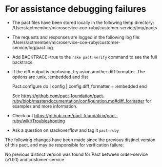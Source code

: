 # For assistance debugging failures

* The pact files have been stored locally in the following temp directory:
    /Users/actmember/microservice-coe-ruby/customer-service/tmp/pacts

* The requests and responses are logged in the following log file:
    /Users/actmember/microservice-coe-ruby/customer-service/log/pact.log

* Add BACKTRACE=true to the `rake pact:verify` command to see the full backtrace

* If the diff output is confusing, try using another diff formatter.
  The options are :unix, :embedded and :list

    Pact.configure do | config |
      config.diff_formatter = :embedded
    end

  See https://github.com/pact-foundation/pact-ruby/blob/master/documentation/configuration.md#diff_formatter for examples and more information.

* Check out https://github.com/pact-foundation/pact-ruby/wiki/Troubleshooting

* Ask a question on stackoverflow and tag it `pact-ruby`


The following changes have been made since the previous distinct version of this pact, and may be responsible for verification failure:

No previous distinct version was found for Pact between order-service (v1.0.1) and customer-service